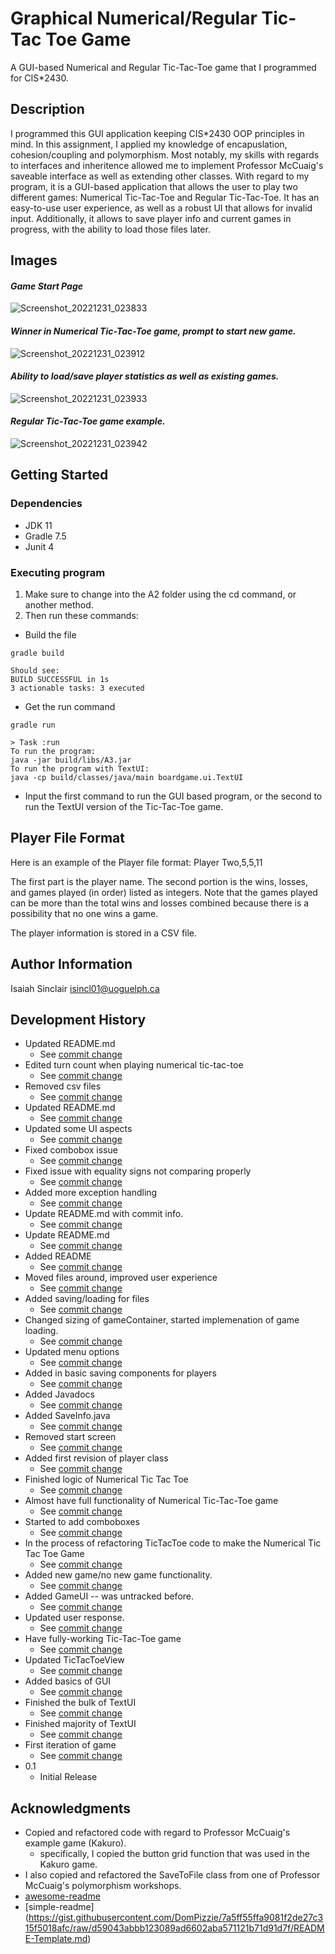 # Graphical Numerical/Regular Tic-Tac Toe Game

A GUI-based Numerical and Regular Tic-Tac-Toe game that I programmed for CIS*2430.

## Description

I programmed this GUI application keeping CIS*2430 OOP principles in mind. In this assignment, I applied my knowledge of encapuslation, cohesion/coupling and polymorphism. Most notably, my skills with regards to interfaces and inheritence allowed me to implement Professor McCuaig's saveable interface as well as extending other classes. With regard to my program, it is a GUI-based application that allows the user to play two different games: Numerical Tic-Tac-Toe and Regular Tic-Tac-Toe. It has an easy-to-use user experience, as well as a robust UI that allows for invalid input. Additionally, it allows to save player info and current games in progress, with the ability to load those files later.

## Images
#### *Game Start Page*
![Screenshot_20221231_023833](https://user-images.githubusercontent.com/89956249/210154224-10a61409-a026-43ae-9a43-14062010ec37.png)

#### *Winner in Numerical Tic-Tac-Toe game, prompt to start new game.*
![Screenshot_20221231_023912](https://user-images.githubusercontent.com/89956249/210154222-3337d6a5-9c21-4e8d-9515-fcf89a089aa5.png)

#### *Ability to load/save player statistics as well as existing games.*
![Screenshot_20221231_023933](https://user-images.githubusercontent.com/89956249/210154223-337c597c-8e36-4926-85c0-7eb5d88ecdd8.png)

#### *Regular Tic-Tac-Toe game example.*
![Screenshot_20221231_023942](https://user-images.githubusercontent.com/89956249/210154225-1e8d98de-fdb5-4767-ae38-83926cd4bb56.png)

## Getting Started

### Dependencies

* JDK 11
* Gradle 7.5
* Junit 4

### Executing program


1. Make sure to change into the A2 folder using the cd command, or another method.
2. Then run these commands:
* Build the file
```
gradle build

Should see:
BUILD SUCCESSFUL in 1s
3 actionable tasks: 3 executed

```
* Get the run command
```
gradle run

> Task :run
To run the program:
java -jar build/libs/A3.jar
To run the program with TextUI:
java -cp build/classes/java/main boardgame.ui.TextUI
```
* Input the first command to run the GUI based program, or the second to run the TextUI version of the Tic-Tac-Toe game.

## Player File Format

Here is an example of the Player file format: 
Player Two,5,5,11

The first part is the player name. The second portion is the wins, losses, and games played (in order) listed as integers. Note that the games played can be more than the total wins and losses combined because there is a possibility that no one wins a game.

The player information is stored in a CSV file.

## Author Information

Isaiah Sinclair
isincl01@uoguelph.ca

## Development History
* Updated README.md
    * See [commit change](11261214cfb817a462d484054eb2a786773c2784)
* Edited turn count when playing numerical tic-tac-toe
    * See [commit change](b893c3e49ba61af84dd9c6f2737996e96642bc65)
* Removed csv files
    * See [commit change](745467374e08e55ea466f73f2ede7689145fe0df)
* Updated README.md
    * See [commit change](0b8c502976de57ab9a856bb5311cdbe61f717295)
* Updated some UI aspects
    * See [commit change](262ff9096dd34fb4ba91f6ed2b65d2a03be6b3e1)
* Fixed combobox issue
    * See [commit change](bbe609a902d342d05e1a28c43175c3d60eae57fe)
* Fixed issue with equality signs not comparing properly
    * See [commit change](e38ed7eee4938d3b1120ea1662eb424a5a659cc3)
* Added more exception handling
    * See [commit change](7f6e15e7705e5f207c1ba92f8acd7dfa4a19115d)
* Update README.md with commit info.
    * See [commit change](f3c64cd70c013524e2a4600adc88f5eae09cfd65)
* Update README.md
    * See [commit change](46fffc4c64cf9219a50ab847c575f32dcf63fced)
* Added README
    * See [commit change](82fa085ec6eb78717197781f5fa054d261d594f5)
* Moved files around, improved user experience
    * See [commit change](3955b89c1e459824415034c2acbec04c875e7673)
* Added saving/loading for files
    * See [commit change](d7114a53fca3a378404bbace451df71b3da7967b)
* Changed sizing of gameContainer, started implemenation of game loading.
    * See [commit change](cbd48213c7cc3a5e2e84b0f01a8f344e5af5f23f)
* Updated menu options
    * See [commit change](ba7635701d4f8d60771a33ab699b37b30ddb6280)
* Added in basic saving components for players
    * See [commit change](aff1cc407e299f134a098be5fbd2c14f8da27755)
* Added Javadocs
    * See [commit change](1f6036501966f1defb11d53edf2bffb425484151)
* Added SaveInfo.java
    * See [commit change](ab0b7c459643d4b2d61ec4716c389d60a15a78c6)
* Removed start screen
    * See [commit change](a192c1e56ffc1d4c5d74f07a7b75eefa9444e696)
* Added first revision of player class
    * See [commit change](5f863acb48123a04ffa03d0854c2427b35244f13)
* Finished logic of Numerical Tic Tac Toe
    * See [commit change](62801c20a432a58365d8bab1662f55a25729d69e)
* Almost have full functionality of Numerical Tic-Tac-Toe game
    * See [commit change](129c0bec8531c2489c942f69c09d859763b00d67)
* Started to add comboboxes
    * See [commit change](dfc874350b1e891c7efef22aab39963b75ae6d7c)
* In the process of refactoring TicTacToe code to make the Numerical Tic Tac Toe Game
    * See [commit change](237c261480b1eebc5606bd5b1655334f4e9445f0)
* Added new game/no new game functionality.
    * See [commit change](e78a909954b072bc0e6137cf2ac154be9dfc8d3f1)
* Added GameUI -- was untracked before.
    * See [commit change](ecff82b771570de33d2aa99e561f7713be85f7f0)
* Updated user response.
    * See [commit change](2ce43efbb93e4f3a8e39b98931821b5b78c1ba20)
* Have fully-working Tic-Tac-Toe game
    * See [commit change](e89981a4800fe4c2617f0cffb9fb3a4997b5d935)
* Updated TicTacToeView
    * See [commit change](39cd535f21051df621d9de1d38ee990b2ec6054c)
* Added basics of GUI
    * See [commit change](8ddfe207cd5f2c89e3ff9b7d08689c9d4b9efab7)
* Finished the bulk of TextUI
    * See [commit change](b55d2b9cf0f96ca31e5546c3c4387852c38e53cc)
* Finished majority of TextUI
    * See [commit change](8660974a93021245d78f236ee32ed91049662225)
* First iteration of game
    * See [commit change](d221e3a16b93a5e7552299236e34aa7165a61d5a)
* 0.1
    * Initial Release

## Acknowledgments

* Copied and refactored code with regard to Professor McCuaig's example game (Kakuro).
    * specifically, I copied the button grid function that was used in the Kakuro game.
* I also copied and refactored the SaveToFile class from one of Professor McCuaig's polymorphism workshops.
* [awesome-readme](https://github.com/matiassingers/awesome-readme)
* [simple-readme] (https://gist.githubusercontent.com/DomPizzie/7a5ff55ffa9081f2de27c315f5018afc/raw/d59043abbb123089ad6602aba571121b71d91d7f/README-Template.md)
